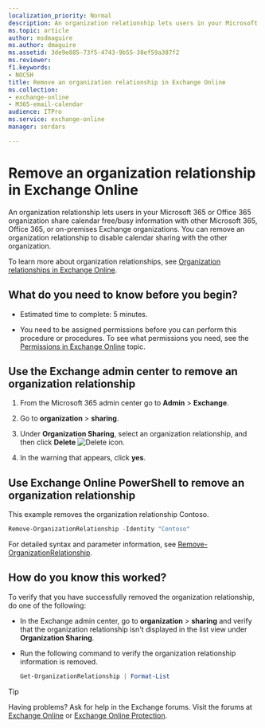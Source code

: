 ```yaml
---
localization_priority: Normal
description: An organization relationship lets users in your Microsoft 365 or Office 365 organization share calendar free/busy information with other Microsoft 365 or Office 365 or on-premises Exchange organizations. You can remove an organization relationship to disable calendar sharing with the other organization.
ms.topic: article
author: msdmaguire
ms.author: dmaguire
ms.assetid: 3de9e885-73f5-4743-9b55-38ef59a387f2
ms.reviewer: 
f1.keywords:
- NOCSH
title: Remove an organization relationship in Exchange Online
ms.collection: 
- exchange-online
- M365-email-calendar
audience: ITPro
ms.service: exchange-online
manager: serdars

---
```


# Remove an organization relationship in Exchange Online

An organization relationship lets users in your Microsoft 365 or Office 365 organization share calendar free/busy information with other Microsoft 365, Office 365, or on-premises Exchange organizations. You can remove an organization relationship to disable calendar sharing with the other organization.

To learn more about organization relationships, see [Organization relationships in Exchange Online](organization-relationships.md).

## What do you need to know before you begin?

- Estimated time to complete: 5 minutes.

- You need to be assigned permissions before you can perform this procedure or procedures. To see what permissions you need, see the [Permissions in Exchange Online](../../permissions-exo/permissions-exo.md) topic.

## Use the Exchange admin center to remove an organization relationship
<a name="BKMK_EAC"> </a>

1. From the Microsoft 365 admin center go to **Admin** \> **Exchange**.

2. Go to **organization** \> **sharing**.

3. Under **Organization Sharing**, select an organization relationship, and then click **Delete** ![Delete icon](../../media/ITPro_EAC_DeleteIcon.gif).

4. In the warning that appears, click **yes**.

## Use Exchange Online PowerShell to remove an organization relationship
<a name="BKMK_Shell"> </a>

This example removes the organization relationship Contoso.

```PowerShell
Remove-OrganizationRelationship -Identity "Contoso"
```

For detailed syntax and parameter information, see [Remove-OrganizationRelationship](https://docs.microsoft.com/powershell/module/exchange/remove-organizationrelationship).

## How do you know this worked?

To verify that you have successfully removed the organization relationship, do one of the following:

- In the Exchange admin center, go to **organization** \> **sharing** and verify that the organization relationship isn't displayed in the list view under **Organization Sharing**.

- Run the following command to verify the organization relationship information is removed.

  ```PowerShell
  Get-OrganizationRelationship | Format-List
  ```

> [!TIP]
> Having problems? Ask for help in the Exchange forums. Visit the forums at [Exchange Online](https://docs.microsoft.com/answers/topics/office-exchange-server-itpro.html) or [Exchange Online Protection](https://social.technet.microsoft.com/forums/forefront/home?forum=FOPE).
